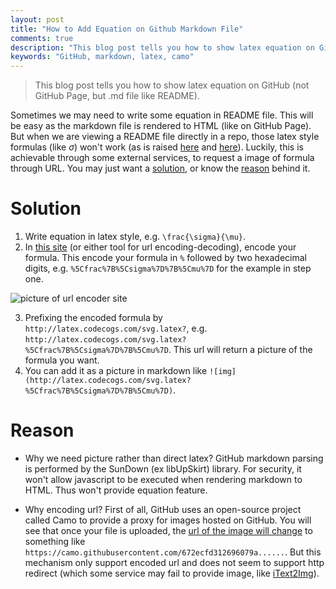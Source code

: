 ```yaml
---
layout: post
title: "How to Add Equation on Github Markdown File"
comments: true
description: "This blog post tells you how to show latex equation on GitHub (not GitHub page, but .md file like README)."
keywords: "GitHub, markdown, latex, camo"
---
```


> This blog post tells you how to show latex equation on GitHub (not GitHub Page, but .md file like README).

Sometimes we may need to write some equation in README file. This will be easy as the markdown file is rendered to HTML (like on GitHub Page). But when we are viewing a README file directly in a repo, those latex style formulas (like $\sigma$) won't work (as is raised [here](http://stackoverflow.com/questions/11256433/how-to-show-math-equations-in-general-githubs-markdownnot-githubs-blog) and [here](https://github.com/STAT545-UBC/Discussion/issues/102)). Luckily, this is achievable through some external services, to request a image of formula through URL. You may just want a [solution](#solution), or know the [reason](#reason) behind it.

# Solution

1. Write equation in latex style, e.g. `\frac{\sigma}{\mu}`.
2. In [this site](http://www.url-encode-decode.com/) (or either tool for url encoding-decoding), encode your formula. This encode your formula in `%` followed by two hexadecimal digits, e.g. `%5Cfrac%7B%5Csigma%7D%7B%5Cmu%7D` for the example in step one.

![picture of url encoder site](http://oa5omjl18.bkt.clouddn.com/2016_08_31_pasted_image_at_2016_08_31_01_54_pm.png "pasted_image_at_2016_08_31_01_54_pm")

3. Prefixing the encoded formula by `http://latex.codecogs.com/svg.latex?`, e.g. `http://latex.codecogs.com/svg.latex?%5Cfrac%7B%5Csigma%7D%7B%5Cmu%7D`. This url will return a picture of the formula you want.
4. You can add it as a picture in markdown like `![img](http://latex.codecogs.com/svg.latex?%5Cfrac%7B%5Csigma%7D%7B%5Cmu%7D)`.

# Reason

* Why we need picture rather than direct latex?
GitHub markdown parsing is performed by the SunDown (ex libUpSkirt) library. For security, it won't allow javascript to be executed when rendering markdown to HTML. Thus won't provide equation feature.

* Why encoding url?
First of all, GitHub uses an open-source project called Camo to provide a proxy for images hosted on GitHub. You will see that once your file is uploaded, the [url of the image will change](https://help.github.com/articles/why-do-my-images-have-strange-urls/) to something like `https://camo.githubusercontent.com/672ecfd312696079a......`. But this mechanism only support encoded url and does not seem to support http redirect (which some service may fail to provide image, like [iText2Img](http://www.sciweavers.org/free-online-latex-equation-editor)).
